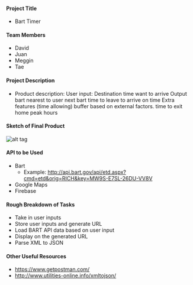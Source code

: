 #### Project Title
- Bart Timer

#### Team Members
- David
- Juan
- Meggin
- Tae

#### Project Description
- Product description:
    User input:
        Destination
        time want to arrive
    Output
        bart nearest to user
        next bart
        time to leave to arrive on time
    Extra features (time allowing)
        buffer based on external factors. time to exit home
        peak hours

#### Sketch of Final Product 
![alt tag](mokup.png)	

#### API to be Used 
- Bart
	- Example: http://api.bart.gov/api/etd.aspx?cmd=etd&orig=RICH&key=MW9S-E7SL-26DU-VV8V
- Google Maps
- Firebase

####  Rough Breakdown of Tasks
- Take in user inputs
- Store user inputs and generate URL
- Load BART API data based on user input 
- Display on the generated URL
- Parse XML to JSON

#### Other Useful Resources
- https://www.getpostman.com/
- http://www.utilities-online.info/xmltojson/
